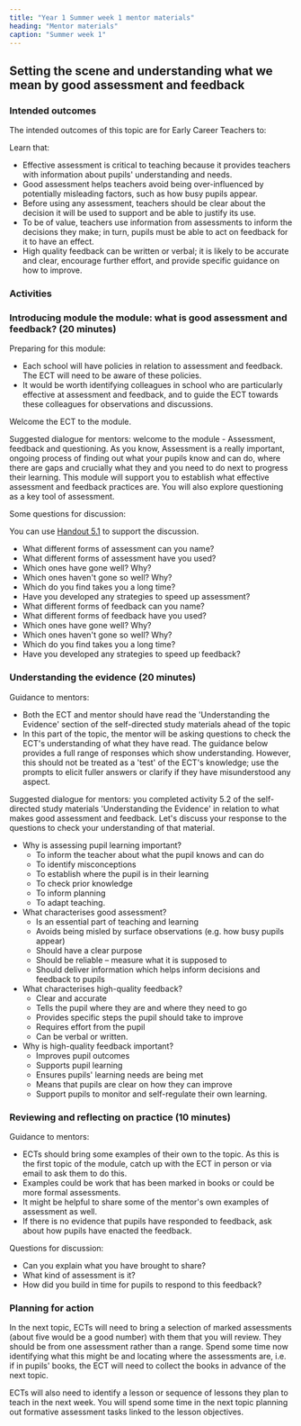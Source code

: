 ```yaml
---
title: "Year 1 Summer week 1 mentor materials"
heading: "Mentor materials"
caption: "Summer week 1"
---
```


## Setting the scene and understanding what we mean by good assessment and feedback

### Intended outcomes

The intended outcomes of this topic are for Early Career Teachers to:

Learn that:

- Effective assessment is critical to teaching because it provides teachers with information about pupils' understanding and needs.
- Good assessment helps teachers avoid being over-influenced by potentially misleading factors, such as how busy pupils appear.
- Before using any assessment, teachers should be clear about the decision it will be used to support and be able to justify its use.
- To be of value, teachers use information from assessments to inform the decisions they make; in turn, pupils must be able to act on feedback for it to have an effect.
- High quality feedback can be written or verbal; it is likely to be accurate and clear, encourage further effort, and provide specific guidance on how to improve.

### Activities

### Introducing module the module: what is good assessment and feedback? (20 minutes)

Preparing for this module:

- Each school will have policies in relation to assessment and feedback. The ECT will need to be aware of these policies.
- It would be worth identifying colleagues in school who are particularly effective at assessment and feedback, and to guide the ECT towards these colleagues for observations and discussions.

Welcome the ECT to the module.

Suggested dialogue for mentors: welcome to the module - Assessment, feedback and questioning. As you know, Assessment is a really important, ongoing process of finding out what your pupils know and can do, where there are gaps and crucially what they and you need to do next to progress their learning. This module will support you to establish what effective assessment and feedback practices are. You will also explore questioning as a key tool of assessment.

Some questions for discussion:

You can use [Handout 5.1](/assets/materials/edt-Block-5-mentor-handout-5.1.pdf) to support the discussion.

- What different forms of assessment can you name?
- What different forms of assessment have you used?
- Which ones have gone well? Why?
- Which ones haven't gone so well? Why?
- Which do you find takes you a long time?
- Have you developed any strategies to speed up assessment?
- What different forms of feedback can you name?
- What different forms of feedback have you used?
- Which ones have gone well? Why?
- Which ones haven't gone so well? Why?
- Which do you find takes you a long time?
- Have you developed any strategies to speed up feedback?

### Understanding the evidence (20 minutes)

Guidance to mentors:

- Both the ECT and mentor should have read the 'Understanding the Evidence' section of the self-directed study materials ahead of the topic
- In this part of the topic, the mentor will be asking questions to check the ECT's understanding of what they have read. The guidance below provides a full range of responses which show understanding. However, this should not be treated as a 'test' of the ECT's knowledge; use the prompts to elicit fuller answers or clarify if they have misunderstood any aspect.

Suggested dialogue for mentors: you completed activity 5.2 of the self-directed study materials 'Understanding the Evidence' in relation to what makes good assessment and feedback. Let's discuss your response to the questions to check your understanding of that material.

- Why is assessing pupil learning important?
  - To inform the teacher about what the pupil knows and can do
  - To identify misconceptions
  - To establish where the pupil is in their learning
  - To check prior knowledge
  - To inform planning
  - To adapt teaching.
- What characterises good assessment?
  - Is an essential part of teaching and learning
  - Avoids being misled by surface observations (e.g. how busy pupils appear)
  - Should have a clear purpose
  - Should be reliable – measure what it is supposed to
  - Should deliver information which helps inform decisions and feedback to pupils
- What characterises high-quality feedback?
  - Clear and accurate
  - Tells the pupil where they are and where they need to go
  - Provides specific steps the pupil should take to improve
  - Requires effort from the pupil
  - Can be verbal or written.
- Why is high-quality feedback important?
  - Improves pupil outcomes
  - Supports pupil learning
  - Ensures pupils' learning needs are being met
  - Means that pupils are clear on how they can improve
  - Support pupils to monitor and self-regulate their own learning.

### Reviewing and reflecting on practice (10 minutes)

Guidance to mentors:

- ECTs should bring some examples of their own to the topic. As this is the first topic of the module, catch up with the ECT in person or via email to ask them to do this.
- Examples could be work that has been marked in books or could be more formal assessments.
- It might be helpful to share some of the mentor's own examples of assessment as well.
- If there is no evidence that pupils have responded to feedback, ask about how pupils have enacted the feedback.

Questions for discussion:

- Can you explain what you have brought to share?
- What kind of assessment is it?
- How did you build in time for pupils to respond to this feedback?

### Planning for action

In the next topic, ECTs will need to bring a selection of marked assessments (about five would be a good number) with them that you will review. They should be from one assessment rather than a range. Spend some time now identifying what this might be and locating where the assessments are, i.e. if in pupils' books, the ECT will need to collect the books in advance of the next topic.

ECTs will also need to identify a lesson or sequence of lessons they plan to teach in the next week. You will spend some time in the next topic planning out formative assessment tasks linked to the lesson objectives.

